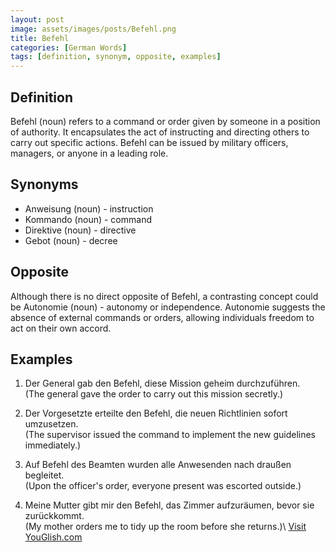 ```yaml
---
layout: post
image: assets/images/posts/Befehl.png
title: Befehl
categories: [German Words]
tags: [definition, synonym, opposite, examples]
---
```


## Definition

Befehl (noun) refers to a command or order given by someone in a position of authority. It encapsulates the act of instructing and directing others to carry out specific actions. Befehl can be issued by military officers, managers, or anyone in a leading role.

## Synonyms

- Anweisung (noun) - instruction
- Kommando (noun) - command
- Direktive (noun) - directive
- Gebot (noun) - decree

## Opposite

Although there is no direct opposite of Befehl, a contrasting concept could be Autonomie (noun) - autonomy or independence. Autonomie suggests the absence of external commands or orders, allowing individuals freedom to act on their own accord.

## Examples

1. Der General gab den Befehl, diese Mission geheim durchzuführen.  
   (The general gave the order to carry out this mission secretly.)

2. Der Vorgesetzte erteilte den Befehl, die neuen Richtlinien sofort umzusetzen.  
   (The supervisor issued the command to implement the new guidelines immediately.)

3. Auf Befehl des Beamten wurden alle Anwesenden nach draußen begleitet.  
   (Upon the officer's order, everyone present was escorted outside.)

4. Meine Mutter gibt mir den Befehl, das Zimmer aufzuräumen, bevor sie zurückkommt.  
   (My mother orders me to tidy up the room before she returns.)\ <a id="yg-widget-0" class="youglish-widget" data-query="Befehl" data-lang="german" data-components="8412" data-auto-start="0" data-bkg-color="theme_light" data-title="How%20to%20pronounce%20Befehl%20in%20German"  rel="nofollow" href="https://youglish.com">Visit YouGlish.com</a><script async src="https://youglish.com/public/emb/widget.js" charset="utf-8"></script>